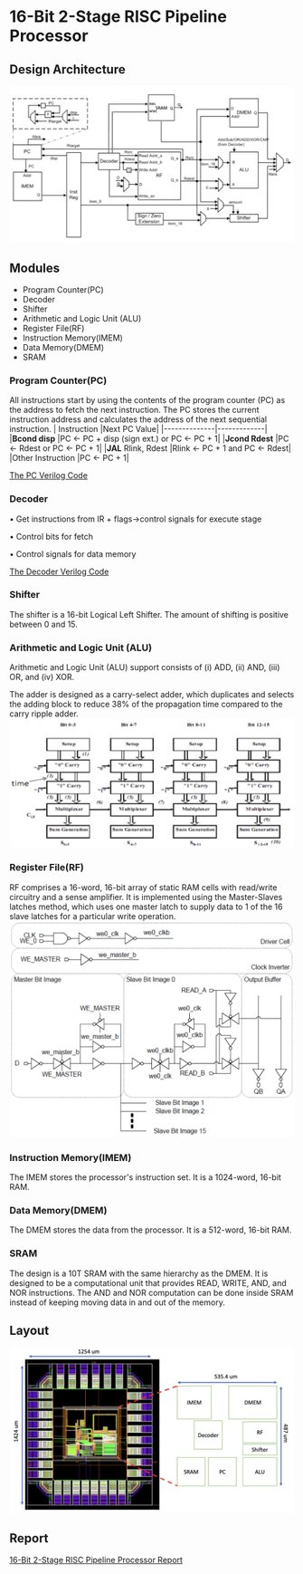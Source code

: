 # 16-Bit 2-Stage RISC Pipeline Processor

## Design Architecture
<img src="/Figure/Processor_Arch.png">

## Modules
- Program Counter(PC)
- Decoder
- Shifter
- Arithmetic and Logic Unit (ALU)
- Register File(RF)
-  Instruction Memory(IMEM)
-  Data Memory(DMEM)
- SRAM

### Program Counter(PC)
All instructions start by using the contents of the program counter (PC) as the address to fetch the next instruction. The PC stores the current instruction address and calculates the address of the next sequential instruction.
|  Instruction |Next PC Value|
|--------------|-------------|
|**Bcond disp**        |PC <- PC + disp (sign ext.) or PC <- PC + 1|
|**Jcond Rdest**       |PC <- Rdest or PC <- PC + 1|
|**JAL** Rlink, Rdest  |Rlink <- PC + 1 and PC <- Rdest|
|Other Instruction     |PC <- PC + 1|

[The PC Verilog Code](Code/PC.v)


### Decoder
• Get instructions from IR + flags→control signals for execute stage

• Control bits for fetch

• Control signals for data memory

[The Decoder Verilog Code](Code/decode.v)

### Shifter
The shifter is a 16-bit Logical Left Shifter. The amount of shifting is positive between 0 and 15.

### Arithmetic and Logic Unit (ALU)
Arithmetic and Logic Unit (ALU) support consists of (i) ADD, (ii) AND, (iii) OR, and (iv) XOR.

The adder is designed as a carry-select adder, which duplicates and selects the adding block to reduce 38% of the propagation time compared to the carry ripple adder.
<img src="/Figure/carry_select.png">

### Register File(RF)
RF comprises a 16-word, 16-bit array of static RAM cells with read/write circuitry and a sense amplifier. It is implemented using the Master-Slaves latches method, which uses one master latch to supply data to 1 of the 16 slave latches for a particular write operation.
<img src="/Figure/RegisterFile.png">

### Instruction Memory(IMEM)
The IMEM stores the processor's instruction set. It is a 1024-word, 16-bit RAM.

### Data Memory(DMEM)
The DMEM stores the data from the processor. It is a 512-word, 16-bit RAM.

### SRAM
The design is a 10T SRAM with the same hierarchy as the DMEM. It is designed to be a computational unit that provides READ, WRITE, AND, and NOR instructions. The AND and NOR computation can be done inside SRAM instead of keeping moving data in and out of the memory.

## Layout
<img src="/Figure/layout_placement.png">

## Report
[16-Bit 2-Stage RISC Pipeline Processor Report](Final_Report.pdf)
